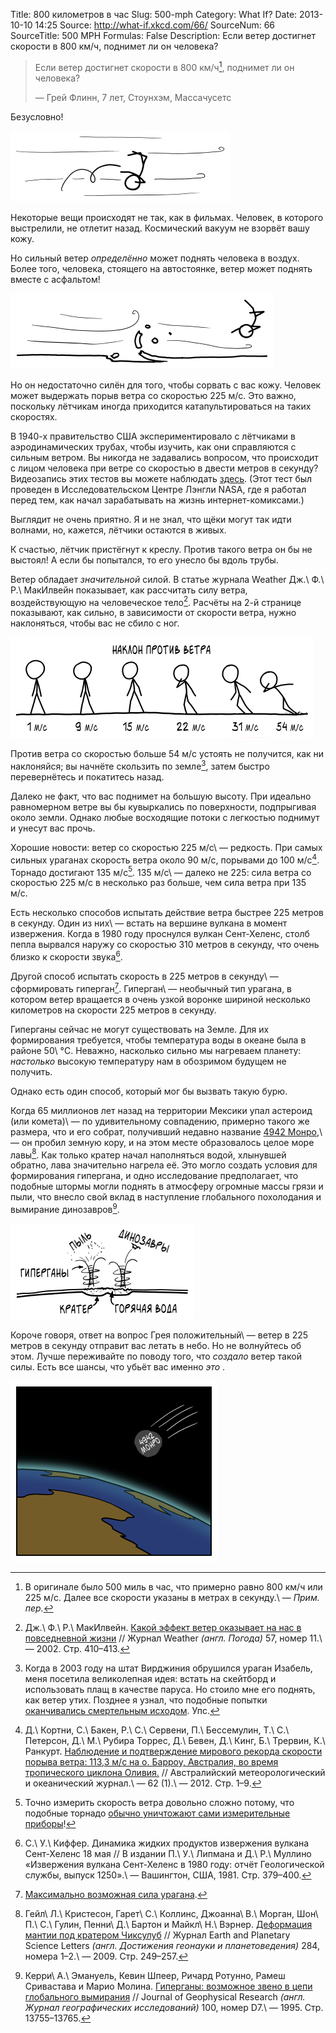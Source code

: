 Title: 800 километров в час
Slug: 500-mph
Category: What If?
Date: 2013-10-10 14:25
Source: http://what-if.xkcd.com/66/
SourceNum: 66
SourceTitle: 500 MPH
Formulas: False
Description: Если ветер достигнет скорости в 800 км/ч, поднимет ли он человека?

> Если ветер достигнет скорости в 800 км/ч[^1], поднимет ли он человека?
>
> — Грей Флинн, 7 лет, Стоунхэм, Массачусетс

Безусловно!

![](/uploads/066-500-mph/wind_pickup.png "Грей Флинн, 7 лет, стремительно покидает Стоунхэм, Массачусетс.")

Некоторые вещи происходят не так, как в фильмах. Человек, в которого выстрелили, не отлетит назад. Космический вакуум не взорвёт вашу кожу.

Но сильный ветер _определённо_ может поднять человека в воздух. Более того, человека, стоящего на автостоянке, ветер может поднять вместе с асфальтом!

![](/uploads/066-500-mph/wind_pavement.png "Самые сильные из торнадо часто срывают части дорожного полотна.")

Но он недостаточно силён для того, чтобы сорвать с вас кожу. Человек может выдержать порыв ветра со скоростью 225 м/с. Это важно, поскольку лётчикам иногда приходится катапультироваться на таких скоростях.

В 1940-х правительство США экспериментировало с лётчиками в аэродинамических трубах, чтобы изучить, как они справляются с сильным ветром. Вы никогда не задавались вопросом, что происходит с лицом человека при ветре со скоростью в двести метров в секунду? Видеозапись этих тестов вы можете наблюдать [здесь](http://www.youtube.com/watch?v=IU4SDDNXuUA). (Этот тест был проведен в Исследовательском Центре Лэнгли NASA, где я работал перед тем, как начал зарабатывать на жизнь интернет-комиксами.)

Выглядит не очень приятно. Я и не знал, что щёки могут так идти волнами, но, кажется, лётчики остаются в живых.

К счастью, лётчик пристёгнут к креслу. Против такого ветра он бы не выстоял! А если бы попытался, то его унесло бы вдоль трубы.

Ветер обладает _значительной_ силой. В статье журнала Weather Дж.\ Ф.\ Р.\ МакИлвейн показывает, как рассчитать силу ветра, воздействующую на человеческое тело[^2]. Расчёты на 2-й странице показывают, как сильно, в зависимости от скорости ветра, нужно наклоняться, чтобы вас не сбило с ног.

![](/uploads/066-500-mph/wind_lean_ru.png "Я ношу этот график с собой, чтобы в случае торнадо знать нужный наклон.")

Против ветра со скоростью больше 54 м/с устоять не получится, как ни наклоняйся; вы начнёте скользить по земле[^3], затем быстро перевернётесь и покатитесь назад.

Далеко не факт, что вас поднимет на большую высоту. При идеально равномерном ветре вы бы кувыркались по поверхности, подпрыгивая около земли. Однако любые восходящие потоки с легкостью поднимут и унесут вас прочь.

Хорошие новости: ветер со скоростью 225 м/c\ — редкость. При самых сильных ураганах скорость ветра около 90 м/с, порывами до 100 м/с[^4]. Торнадо достигают 135 м/с[^5]. 135 м/с\ — далеко не 225: сила ветра со скоростью 225 м/c в несколько раз больше, чем сила ветра при 135 м/c.

Есть несколько способов испытать действие ветра быстрее 225 метров в секунду. Один из них\ — встать на вершине вулкана в момент извержения. Когда в 1980 году проснулся вулкан Сент-Хеленс, столб пепла вырвался наружу со скоростью 310 метров в секунду, что очень близко к скорости звука[^6].

Другой способ испытать скорость в 225 метров в секунду\ — сформировать гиперган[^7]. Гиперган\ — необычный тип урагана, в котором ветер вращается в очень узкой воронке шириной несколько километров на скорости 225 метров в секунду.

Гиперганы сейчас не могут существовать на Земле. Для их формирования требуется, чтобы температура воды в океане была в районе 50\ °C. Неважно, насколько сильно мы нагреваем планету: _настолько_ высокую температуру нам в обозримом будущем не получить.

Однако есть один способ, который мог бы вызвать такую бурю.

Когда 65 миллионов лет назад на территории Мексики упал астероид (или комета)\ — по удивительному совпадению, примерно такого же размера, что и его собрат, получивший недавно название [4942 Монро](/asteroid-4942-munroe/),\ — он пробил земную кору, и на этом месте образовалось целое море лавы[^8]. Как только кратер начал наполняться водой, хлынувшей обратно, лава значительно нагрела её. Это могло создать условия для формирования гипергана, и одно исследование предполагает, что подобные штормы могли поднять в атмосферу огромные массы грязи и пыли, что внесло свой вклад в наступление глобального похолодания и вымирание динозавров[^9].

![](/uploads/066-500-mph/wind_hypercane_ru.png "Это настолько круто, что может и сработать.")

Короче говоря, ответ на вопрос Грея положительный\ — ветер в 225 метров в секунду отправит вас летать в небо. Но не волнуйтесь об этом. Лучше переживайте по поводу того, что _создало_ ветер такой силы. Есть все шансы, что убьёт вас именно _это_ .

![](/uploads/066-500-mph/wind_asteroid_ru.png "Я работаю над тем, чтобы воплотить этот сценарий в жизнь.")

[^1]: В оригинале было 500 миль в час, что примерно равно 800 км/ч или 225 м/с. Далее все скорости указаны в метрах в секунду.\ — *Прим. пер.*
[^2]: Дж.\ Ф.\ Р.\ МакИлвейн. [Какой эффект ветер оказывает на нас в повседневной жизни](http://onlinelibrary.wiley.com/doi/10.1256/wea.29.02/pdf) // Журнал Weather _(англ. Погода)_ 57, номер 11.\ — 2002. Стр. 410–413.
[^3]: Когда в 2003 году на штат Вирджиния обрушился ураган Изабель, меня посетила великолепная идея: встать на скейтборд и использовать плащ в качестве паруса. Но стоило мне его поднять, как ветер утих. Позднее я узнал, что подобные попытки [оканчивались смертельным исходом](http://www.dailymail.co.uk/news/article-1327705/Kite-surfer-28-dies-gale-drags-100mph-beach-drops-50ft.html). Упс.
[^4]: Д.\ Кортни, С.\ Бакен, Р.\ С.\ Сервени, П.\ Бессемулин, Т.\ С.\ Петерсон, Д.\ М.\ Рубира Торрес, Д.\ Бевен, Д.\ Кинг, Б.\ Трервин, К.\ Ранкурт. [Наблюдение и подтверждение мирового рекорда скорости порыва ветра: 113,3 м/с на о. Барроу, Австралия, во время тропического циклона Оливия.](http://www.bom.gov.au/amoj/docs/2012/courtney_hres.pdf) // Австралийский метеорологический и океанический журнал.\ — 62 (1).\ — 2012. Стр. 1–9.
[^5]: Точно измерить скорость ветра довольно сложно потому, что подобные торнадо [обычно уничтожают сами измерительные приборы](http://www.spc.noaa.gov/faq/tornado/#History)!
[^6]: С.\ У.\ Киффер. Динамика жидких продуктов извержения вулкана Сент-Хеленс 18 мая // В издании П.\ У.\ Липмана и Д.\ Р.\ Муллино «Извержения вулкана Сент-Хеленс в 1980 году: отчёт Геологической службы, выпуск 1250».\ — Вашингтон, США, 1981. Стр. 379–400.
[^7]: [Максимально возможная сила урагана](http://wind.mit.edu/~emanuel/holem/holem.html).
[^8]: Гейл\ Л.\ Кристесон, Гарет\ С.\ Коллинс, Джоанна\ В.\ Морган, Шон\ П.\ С.\ Гулин, Пенни\ Д.\ Бартон и Майкл\ Н.\ Вэрнер. [Деформация мантии под кратером Чиксулуб](https://spiral.imperial.ac.uk/bitstream/10044/1/4214/1/icpub.pdf) // Журнал Earth and Planetary Science Letters _(англ. Достижения геонауки и планетоведения)_ 284, номера 1–2.\ — 2009. Стр. 249–257.
[^9]: Керри\ А.\ Эмануель, Кевин Шпеер, Ричард Ротунно, Рамеш Сривастава и Марио Молина. [Гиперганы: возможное звено в цепи глобального вымирания](ftp://texmex.mit.edu/pub/emanuel/PAPERS/hypercane95.pdf) // Journal of Geophysical Research _(англ. Журнал географических исследований)_ 100, номер D7.\ — 1995. Стр. 13755–13765.
